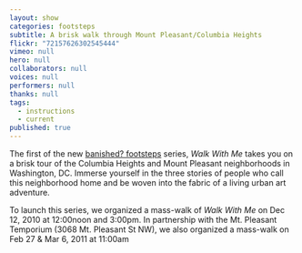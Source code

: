 ```yaml
---
layout: show
categories: footsteps
subtitle: A brisk walk through Mount Pleasant/Columbia Heights
flickr: "72157626302545444"
vimeo: null
hero: null
collaborators: null
voices: null
performers: null
thanks: null
tags: 
  - instructions
  - current
published: true
---
```


The first of the new [banished? footsteps]({{site.baseurl}}/footsteps) series, _Walk With Me_ takes you on a brisk tour of the Columbia Heights and Mount Pleasant neighborhoods in Washington, DC. Immerse yourself in the three stories of people who call this neighborhood home and be woven into the fabric of a living urban art adventure.

To launch this series, we organized a mass-walk of _Walk With Me_ on Dec 12, 2010 at 12:00noon and 3:00pm. In partnership with the Mt. Pleasant Temporium (3068 Mt. Pleasant St NW), we also organized a mass-walk on Feb 27 & Mar 6, 2011 at 11:00am